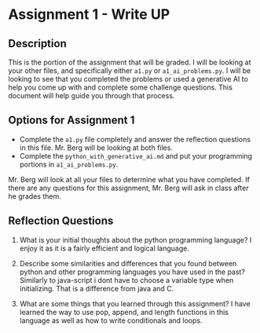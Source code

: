 # Assignment 1 - Write UP

## Description
This is the portion of the assignment that will be graded.  I will be looking at your other files, and specifically either `a1.py` or `a1_ai_problems.py`.  I will be looking to see that you completed the problems or used a generative AI to help you come up with and complete some challenge questions.  This document will help guide you through that process.

## Options for Assignment 1
- Complete the `a1.py` file completely and answer the reflection questions in this file.  Mr. Berg will be looking at both files.
- Complete the `python_with_generative_ai.md` and put your programming portions in `a1_ai_problems.py`.

Mr. Berg will look at all your files to determine what you have completed.  If there are any questions for this assignment, Mr. Berg will ask in class after he grades them.


## Reflection Questions

1. What is your initial thoughts about the python programming language?
I enjoy it as it is a fairly efficient and logical language.


2. Describe some similarities and differences that you found between python and other programming languages you have used in the past?
Similarly to java-script i dont have to choose a variable type when initializing. That is a difference from java and C. 


3. What are some things that you learned through this assignment?
I have learned the way to use pop, append, and length functions in this language as well as how to write conditionals and loops.